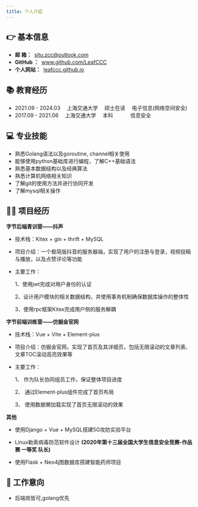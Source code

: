 ```yaml
---
title: 个人介绍
---
```

## 👉 基本信息

- **邮 箱：**&ensp;<a href="mailto:sjtu.zcc@outlook.com">sjtu.zcc@outlook.com</a>
- **GitHub ：**&ensp;<a href="www.github.com/LeafCCC">www.github.com/LeafCCC</a>
- **个人网站：**&ensp;<a href="leafccc.github.io">leafccc.github.io</a>

## 📚 教育经历

- 2021.09 - 2024.03&emsp; 上海交通大学&emsp; 硕士在读&emsp; 电子信息(网络空间安全)
- 2017.09 - 2021.06&emsp; 上海交通大学&emsp; 本科 &emsp; &emsp;&ensp;  信息安全

## 💻 专业技能

-   熟悉Golang语法以及goroutine, channel相关使用
-	能够使用python基础库进行编程，了解C++基础语法
-	熟悉基本数据结构以及经典算法
-	熟悉计算机网络相关知识
-	了解git的使用方法并进行协同开发
-	了解mysql相关操作


## 👨‍🔧 项目经历

**字节后端青训营——抖声**

- 技术栈：Kitex + gin + thrift + MySQL
- 项目介绍：一个极简版抖音的服务器端，实现了用户的注册与登录，视频投稿与播放，以及点赞评论等功能
- 主要工作：

    1、使用jwt完成对用户身份的认证

    2、设计用户模块的相关数据结构，并使用事务机制确保数据库操作的整体性

    3、使用rpc框架Kitex完成用户侧的服务解耦

**字节前端训练营——仿掘金官网**
-  技术栈：Vue + Vite + Element-plus
-  项目介绍：仿掘金官网，实现了首页及其详细页，包括无限滚动的文章列表、文章TOC滚动高亮效果等
-  主要工作：

    1、	作为队长协同组员工作，保证整体项目进度

    2、	通过Element-plus组件完成了首页布局

    3、	使用数据懒加载实现了首页无限滚动的效果

**其他**

-   使用Django + Vue + MySQL搭建5G攻防实验平台

-   Linux勒索病毒防范软件设计 **(2020年第十三届全国大学生信息安全竞赛-作品赛 一等奖 队长)**

-   使用Flask + Neo4j图数据库搭建智能药师项目


## 📝 工作意向
 - 后端岗皆可,golang优先


